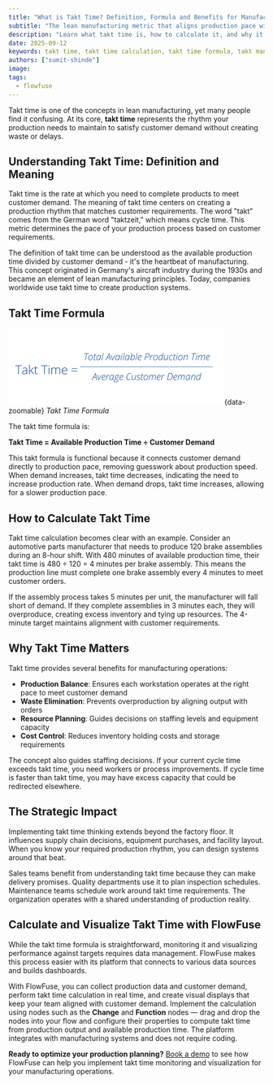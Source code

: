 ```yaml
---
title: "What is Takt Time? Definition, Formula and Benefits for Manufacturing"
subtitle: "The lean manufacturing metric that aligns production pace with customer demand"
description: "Learn what takt time is, how to calculate it, and why it's used in lean manufacturing. Use the formula to optimize production pace, reduce waste, and align operations with customer demand."
date: 2025-09-12
keywords: takt time, takt time calculation, takt time formula, takt manufacturing solutions, calculate takt time example, customer takt time, formula of takt time, manufacturing takt time, meaning of takt time, take time lean manufacturing, takt time is, to calculate takt time
authors: ["sumit-shinde"]
image: 
tags:
  - flowfuse
---
```


Takt time is one of the concepts in lean manufacturing, yet many people find it confusing. At its core, **takt time** represents the rhythm your production needs to maintain to satisfy customer demand without creating waste or delays.

<!--more-->

## Understanding Takt Time: Definition and Meaning

Takt time is the rate at which you need to complete products to meet customer demand. The meaning of takt time centers on creating a production rhythm that matches customer requirements. The word "takt" comes from the German word "taktzeit," which means cycle time. This metric determines the pace of your production process based on customer requirements.

The definition of takt time can be understood as the available production time divided by customer demand - it's the heartbeat of manufacturing. This concept originated in Germany's aircraft industry during the 1930s and became an element of lean manufacturing principles. Today, companies worldwide use takt time to create production systems.

## Takt Time Formula

![Takt Time Formula](./images/takt-time-formula.png){data-zoomable}
_Takt Time Formula_

The takt time formula is:

**Takt Time = Available Production Time ÷ Customer Demand**

This takt formula is functional because it connects customer demand directly to production pace, removing guesswork about production speed. When demand increases, takt time decreases, indicating the need to increase production rate. When demand drops, takt time increases, allowing for a slower production pace.

## How to Calculate Takt Time

Takt time calculation becomes clear with an example. Consider an automotive parts manufacturer that needs to produce 120 brake assemblies during an 8-hour shift. With 480 minutes of available production time, their takt time is 480 ÷ 120 = 4 minutes per brake assembly. This means the production line must complete one brake assembly every 4 minutes to meet customer orders.

If the assembly process takes 5 minutes per unit, the manufacturer will fall short of demand. If they complete assemblies in 3 minutes each, they will overproduce, creating excess inventory and tying up resources. The 4-minute target maintains alignment with customer requirements.

## Why Takt Time Matters

Takt time provides several benefits for manufacturing operations:

- **Production Balance**: Ensures each workstation operates at the right pace to meet customer demand
- **Waste Elimination**: Prevents overproduction by aligning output with orders
- **Resource Planning**: Guides decisions on staffing levels and equipment capacity
- **Cost Control**: Reduces inventory holding costs and storage requirements

The concept also guides staffing decisions. If your current cycle time exceeds takt time, you need workers or process improvements. If cycle time is faster than takt time, you may have excess capacity that could be redirected elsewhere.

## The Strategic Impact

Implementing takt time thinking extends beyond the factory floor. It influences supply chain decisions, equipment purchases, and facility layout. When you know your required production rhythm, you can design systems around that beat.

Sales teams benefit from understanding takt time because they can make delivery promises. Quality departments use it to plan inspection schedules. Maintenance teams schedule work around takt time requirements. The organization operates with a shared understanding of production reality.

## Calculate and Visualize Takt Time with FlowFuse

While the takt time formula is straightforward, monitoring it and visualizing performance against targets requires data management. FlowFuse makes this process easier with its platform that connects to various data sources and builds dashboards.

With FlowFuse, you can collect production data and customer demand, perform takt time calculation in real time, and create visual displays that keep your team aligned with customer demand. Implement the calculation using nodes such as the **Change** and **Function** nodes — drag and drop the nodes into your flow and configure their properties to compute takt time from production output and available production time. The platform integrates with manufacturing systems and does not require coding.

**Ready to optimize your production planning?** [Book a demo](/book-demo/) to see how FlowFuse can help you implement takt time monitoring and visualization for your manufacturing operations.
